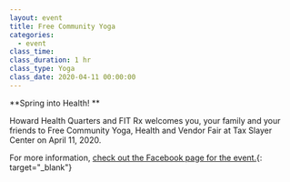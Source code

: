 ```yaml
---
layout: event
title: Free Community Yoga
categories:
  - event
class_time:
class_duration: 1 hr
class_type: Yoga
class_date: 2020-04-11 00:00:00
---
```


\*\*Spring into Health\! \*\*

Howard Health Quarters and FIT Rx welcomes you, your family and your friends to Free Community Yoga, Health and Vendor Fair at Tax Slayer Center on April 11, 2020.

For more information, [check out the Facebook page for the event.](https://www.facebook.com/events/s/free-community-yoga-health-ven/187164729375072/){: target="_blank"}